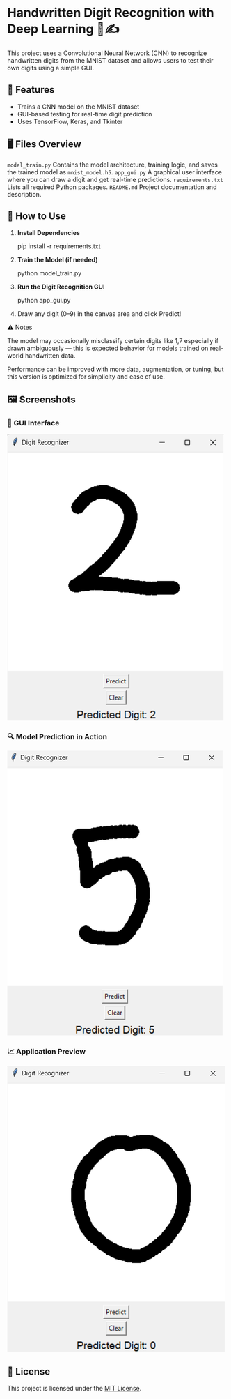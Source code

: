 # Handwritten Digit Recognition with Deep Learning 🧠✍️

This project uses a Convolutional Neural Network (CNN) to recognize handwritten digits from the MNIST dataset and allows users to test their own digits using a simple GUI.

## 🚀 Features

- Trains a CNN model on the MNIST dataset
- GUI-based testing for real-time digit prediction
- Uses TensorFlow, Keras, and Tkinter

## 🖥️ Files Overview

 `model_train.py`       Contains the model architecture, training logic, and saves the trained model as `mnist_model.h5`. 
 `app_gui.py`           A graphical user interface where you can draw a digit and get real-time predictions. 
 `requirements.txt`     Lists all required Python packages.
 `README.md`            Project documentation and description.

## 📝 How to Use

1. **Install Dependencies**

   pip install -r requirements.txt

2. **Train the Model (if needed)**

    python model_train.py

3. **Run the Digit Recognition GUI**

    python app_gui.py

4. Draw any digit (0–9) in the canvas area and click Predict!

⚠️ Notes

 The model may occasionally misclassify certain digits like 1,7 especially if drawn ambiguously — this is expected behavior for models trained on real-world handwritten data.

 Performance can be improved with more data, augmentation, or tuning, but this version is optimized for simplicity and ease of use.

 ## 🖼️ Screenshots

### 🎨 GUI Interface
![GUI Interface](Screenshot%202025-06-07%20150421.png)

### 🔍 Model Prediction in Action
![Prediction](Screenshot%202025-06-07%20150535.png)

### 📈 Application Preview
![Preview](Screenshot%202025-06-07%20150555.png)

## 📜 License

This project is licensed under the [MIT License](LICENSE).


